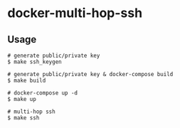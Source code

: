 # docker-multi-hop-ssh

## Usage

```console
# generate public/private key
$ make ssh_keygen

# generate public/private key & docker-compose build
$ make build

# docker-compose up -d
$ make up

# multi-hop ssh
$ make ssh
```
